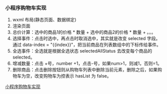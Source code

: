 ### 小程序购物车实现

1. wxml 布局(静态页面、数据绑定)
2. 渲染页面
3. 总价计算：选中的商品1的价格 * 数量 + 选中的商品2的价格 *  数量 + 。。。
4. 选择事件：点击时选中，再点击时取消选中，其实就是改变 selected 字段。通过 data-index = "{{index}}"，把当前商品在列表数组中的下标传给事件。
5. 全选事件：全选就是根据全选状态 selectedAllStatus 去改变每个商品的 selected。
6. 增减数量：点击 +号，number +1，点击-号，如果num>1，则减1，否则=1。
7. 删除商品：点击删除按钮则从购物车列表中删除当前元素，删除之后，如果购物车为空，改变购物车为控表示 hasList 为 false。

[小程序购物车实现](https://blog.csdn.net/flight_diary/article/details/107002118)

